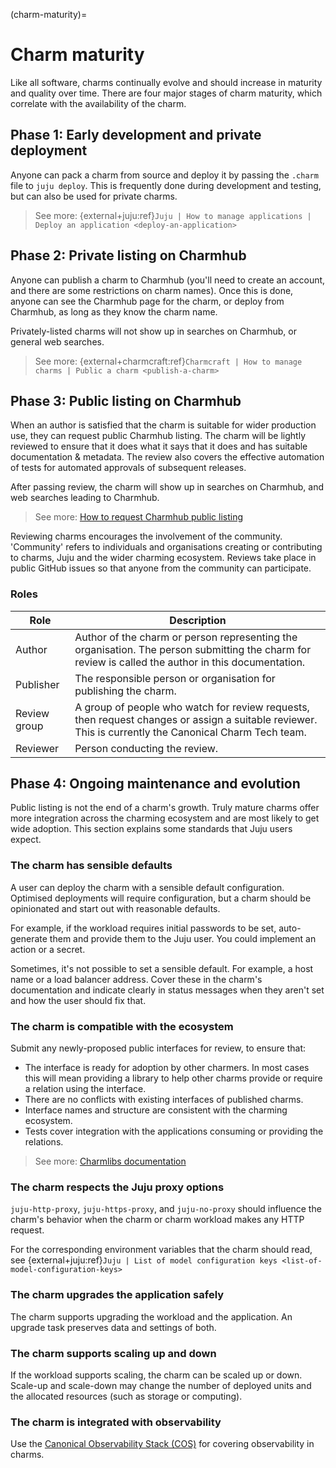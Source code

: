 (charm-maturity)=
# Charm maturity

Like all software, charms continually evolve and should increase in maturity and quality over time. There are four major stages of charm maturity, which correlate with the availability of the charm.

## Phase 1: Early development and private deployment

Anyone can pack a charm from source and deploy it by passing the `.charm` file to `juju deploy`. This is frequently done during development and testing, but can also be used for private charms.

> See more: {external+juju:ref}`Juju | How to manage applications | Deploy an application <deploy-an-application>`

## Phase 2: Private listing on Charmhub

Anyone can publish a charm to Charmhub (you'll need to create an account, and there are some restrictions on charm names). Once this is done, anyone can see the Charmhub page for the charm, or deploy from Charmhub, as long as they know the charm name.

Privately-listed charms will not show up in searches on Charmhub, or general web searches.

> See more: {external+charmcraft:ref}`Charmcraft | How to manage charms | Public a charm <publish-a-charm>`

## Phase 3: Public listing on Charmhub

When an author is satisfied that the charm is suitable for wider production use, they can request public Charmhub listing. The charm will be lightly reviewed to ensure that it does what it says that it does and has suitable documentation & metadata. The review also covers the effective automation of tests for automated approvals of subsequent releases.

After passing review, the charm will show up in searches on Charmhub, and web searches leading to Charmhub.

> See more: [How to request Charmhub public listing](#make-your-charm-discoverable)

Reviewing charms encourages the involvement of the community. 'Community' refers to individuals and organisations creating or contributing to charms, Juju and the wider charming ecosystem. Reviews take place in public GitHub issues so that anyone from the community can participate.

### Roles

| Role | Description |
|------|-------------|
| Author | Author of the charm or person representing the organisation. The person submitting the charm for review is called the author in this documentation. |
| Publisher | The responsible person or organisation for publishing the charm. |
| Review group | A group of people who watch for review requests, then request changes or assign a suitable reviewer. This is currently the Canonical Charm Tech team. |
| Reviewer | Person conducting the review. |

## Phase 4: Ongoing maintenance and evolution

Public listing is not the end of a charm's growth. Truly mature charms offer more integration across the charming ecosystem and are most likely to get wide adoption. This section explains some standards that Juju users expect.

### The charm has sensible defaults

A user can deploy the charm with a sensible default configuration. Optimised deployments will require configuration, but a charm should be opinionated and start out with reasonable defaults.

For example, if the workload requires initial passwords to be set, auto-generate them and provide them to the Juju user. You could implement an action or a secret.

Sometimes, it's not possible to set a sensible default. For example, a host name or a load balancer address. Cover these in the charm's documentation and indicate clearly in status messages when they aren't set and how the user should fix that.

### The charm is compatible with the ecosystem

Submit any newly-proposed public interfaces for review, to ensure that:

- The interface is ready for adoption by other charmers. In most cases this will mean providing a library to help other charms provide or require a relation using the interface.
- There are no conflicts with existing interfaces of published charms.
- Interface names and structure are consistent with the charming ecosystem.
- Tests cover integration with the applications consuming or providing the relations.

> See more: [Charmlibs documentation](https://documentation.ubuntu.com/charmlibs/)

### The charm respects the Juju proxy options

`juju-http-proxy`, `juju-https-proxy`, and `juju-no-proxy` should influence the charm's behavior when the charm or charm workload makes any HTTP request.

For the corresponding environment variables that the charm should read, see {external+juju:ref}`Juju | List of model configuration keys <list-of-model-configuration-keys>`

### The charm upgrades the application safely

The charm supports upgrading the workload and the application. An upgrade task preserves data and settings of both.

### The charm supports scaling up and down

If the workload supports scaling, the charm can be scaled up or down. Scale-up and scale-down may change the number of deployed units and the allocated resources (such as storage or computing).

### The charm is integrated with observability

Use the [Canonical Observability Stack (COS)](https://documentation.ubuntu.com/observability/) for covering observability in charms.
